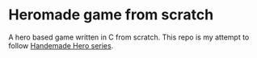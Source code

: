 # Heromade game from scratch

A hero based game written in C from scratch. This repo is my attempt to follow [Handemade Hero series](https://handmadehero.org/).
